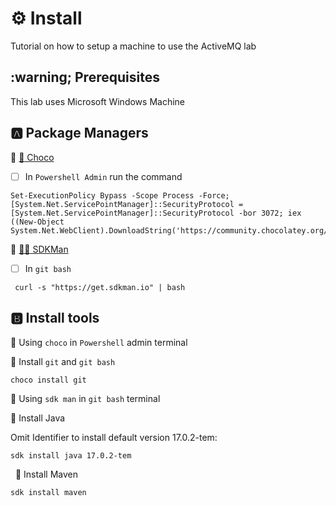 # :gear: Install

Tutorial on how to setup a machine to use the ActiveMQ lab

## :warning; Prerequisites

This lab uses Microsoft Windows Machine

## :a: Package Managers

:round_pushpin: [ :chocolate_bar: Choco](https://chocolatey.org/install)

- [ ] In `Powershell Admin` run the command

```
Set-ExecutionPolicy Bypass -Scope Process -Force; [System.Net.ServicePointManager]::SecurityProtocol = [System.Net.ServicePointManager]::SecurityProtocol -bor 3072; iex ((New-Object System.Net.WebClient).DownloadString('https://community.chocolatey.org/install.ps1'))
```

:round_pushpin:  [ :superhero_man: SDKMan](https://sdkman.io/install)

- [ ] In `git bash`

```
 curl -s "https://get.sdkman.io" | bash 
```

## :b: Install tools

:tada: Using `choco` in `Powershell` admin terminal

:round_pushpin: Install `git` and `git bash`

```
choco install git
```

:tada: Using `sdk man` in `git bash` terminal

:round_pushpin: Install Java

Omit Identifier to install default version 17.0.2-tem:

```
sdk install java 17.0.2-tem
```
 
 :round_pushpin: Install Maven
 
 ```
 sdk install maven
 ```

